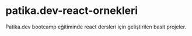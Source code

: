 # patika.dev-react-ornekleri
 Patika.dev bootcamp eğitiminde react dersleri için geliştirilen basit projeler.
